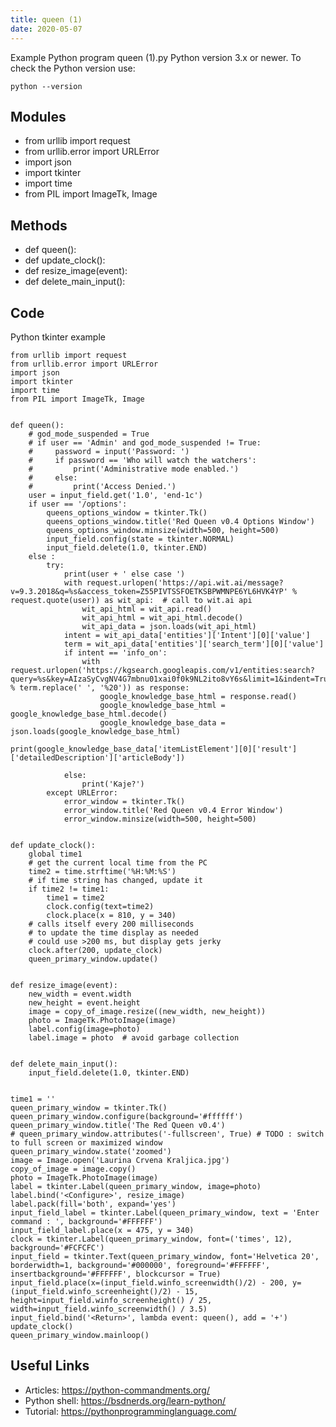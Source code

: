 ```yaml
---
title: queen (1)
date: 2020-05-07
---
```

Example Python program queen (1).py
Python version 3.x or newer.
To check the Python version use:

    python --version

## Modules

* from urllib import request
* from urllib.error import URLError
* import json
* import tkinter
* import time
* from PIL import ImageTk, Image

## Methods

* def queen():
* def update_clock():
* def resize_image(event):
* def delete_main_input():

## Code

Python tkinter example

    from urllib import request
    from urllib.error import URLError
    import json
    import tkinter
    import time
    from PIL import ImageTk, Image
    
    
    def queen():
        # god_mode_suspended = True
        # if user == 'Admin' and god_mode_suspended != True:
        #     password = input('Password: ')
        #     if password == 'Who will watch the watchers':
        #         print('Administrative mode enabled.')
        #     else:
        #         print('Access Denied.')
        user = input_field.get('1.0', 'end-1c')
        if user == '/options':
            queens_options_window = tkinter.Tk()
            queens_options_window.title('Red Queen v0.4 Options Window')
            queens_options_window.minsize(width=500, height=500)
            input_field.config(state = tkinter.NORMAL)
            input_field.delete(1.0, tkinter.END)
        else :
            try:
                print(user + ' else case ')
                with request.urlopen('https://api.wit.ai/message?v=9.3.2018&q=%s&access_token=Z55PIVTSSFOETKSBPWMNPE6YL6HVK4YP' % request.quote(user)) as wit_api:  # call to wit.ai api
                    wit_api_html = wit_api.read()
                    wit_api_html = wit_api_html.decode()
                    wit_api_data = json.loads(wit_api_html)
                intent = wit_api_data['entities']['Intent'][0]['value']
                term = wit_api_data['entities']['search_term'][0]['value']
                if intent == 'info_on':
                    with request.urlopen('https://kgsearch.googleapis.com/v1/entities:search?query=%s&key=AIzaSyCvgNV4G7mbnu01xai0f0k9NL2ito8vY6s&limit=1&indent=True' % term.replace(' ', '%20')) as response:
                        google_knowledge_base_html = response.read()
                        google_knowledge_base_html = google_knowledge_base_html.decode()
                        google_knowledge_base_data = json.loads(google_knowledge_base_html)
                        print(google_knowledge_base_data['itemListElement'][0]['result']['detailedDescription']['articleBody'])
    
                else:
                    print('Kaje?')
            except URLError:
                error_window = tkinter.Tk()
                error_window.title('Red Queen v0.4 Error Window')
                error_window.minsize(width=500, height=500)
    
    
    def update_clock():
        global time1
        # get the current local time from the PC
        time2 = time.strftime('%H:%M:%S')
        # if time string has changed, update it
        if time2 != time1:
            time1 = time2
            clock.config(text=time2)
            clock.place(x = 810, y = 340)
        # calls itself every 200 milliseconds
        # to update the time display as needed
        # could use >200 ms, but display gets jerky
        clock.after(200, update_clock)
        queen_primary_window.update()
    
    
    def resize_image(event):
        new_width = event.width
        new_height = event.height
        image = copy_of_image.resize((new_width, new_height))
        photo = ImageTk.PhotoImage(image)
        label.config(image=photo)
        label.image = photo  # avoid garbage collection
    
    
    def delete_main_input():
        input_field.delete(1.0, tkinter.END)
    
    
    time1 = ''
    queen_primary_window = tkinter.Tk()
    queen_primary_window.configure(background='#ffffff')
    queen_primary_window.title('The Red Queen v0.4')
    # queen_primary_window.attributes('-fullscreen', True) # TODO : switch to full screen or maximized window
    queen_primary_window.state('zoomed')
    image = Image.open('Laurina Crvena Kraljica.jpg')
    copy_of_image = image.copy()
    photo = ImageTk.PhotoImage(image)
    label = tkinter.Label(queen_primary_window, image=photo)
    label.bind('<Configure>', resize_image)
    label.pack(fill='both', expand='yes')
    input_field_label = tkinter.Label(queen_primary_window, text = 'Enter command : ', background='#FFFFFF')
    input_field_label.place(x = 475, y = 340)
    clock = tkinter.Label(queen_primary_window, font=('times', 12), background='#FCFCFC')
    input_field = tkinter.Text(queen_primary_window, font='Helvetica 20', borderwidth=1, background='#000000', foreground='#FFFFFF', insertbackground='#FFFFFF', blockcursor = True)
    input_field.place(x=(input_field.winfo_screenwidth()/2) - 200, y=(input_field.winfo_screenheight()/2) - 15, height=input_field.winfo_screenheight() / 25, width=input_field.winfo_screenwidth() / 3.5)
    input_field.bind('<Return>', lambda event: queen(), add = '+')
    update_clock()
    queen_primary_window.mainloop()
    

## Useful Links

- Articles: https://python-commandments.org/
- Python shell: https://bsdnerds.org/learn-python/
- Tutorial: https://pythonprogramminglanguage.com/
